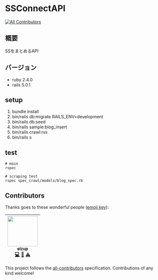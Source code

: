 # SSConnectAPI
[![All Contributors](https://img.shields.io/badge/all_contributors-1-orange.svg?style=flat-square)](#contributors)

## 概要
SSをまとめるAPI

## バージョン
* ruby  2.4.0
* rails 5.0.1

## setup
1. bundle install
2. bin/rails db:migrate RAILS_ENV=development
3. bin/rails db:seed
4. bin/rails sample:blog_insert
5. bin/rails crawl:rss
6. bin/rails s


## test

```
# main
rspec

# scraping test
rspec spec_crawl/models/blog_spec.rb
```

## Contributors

Thanks goes to these wonderful people ([emoji key](https://github.com/kentcdodds/all-contributors#emoji-key)):

<!-- ALL-CONTRIBUTORS-LIST:START - Do not remove or modify this section -->
| [<img src="https://avatars3.githubusercontent.com/u/2284908?v=4" width="100px;"/><br /><sub>elzup</sub>](https://elzup.com)<br />[💻](https://github.com/SSconnect/SSConnectAPI/commits?author=elzup "Code") [🤔](#ideas-elzup "Ideas, Planning, & Feedback") [⚠️](https://github.com/SSconnect/SSConnectAPI/commits?author=elzup "Tests") |
| :---: |
<!-- ALL-CONTRIBUTORS-LIST:END -->

This project follows the [all-contributors](https://github.com/kentcdodds/all-contributors) specification. Contributions of any kind welcome!